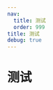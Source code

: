 ```yaml
---
nav: 
  title: 测试
  order: 999
title: 测试
debug: true
---
```


# 测试

<code src='../src/Test' inline></code>
